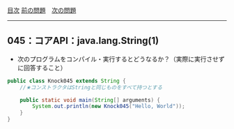 [目次](../toc.md)
[前の問題](../044/README.md)　[次の問題](../046/README.md)


***
## 045：コアAPI：java.lang.String(1)
* 次のプログラムをコンパイル・実行するとどうなるか？（実際に実行させずに回答すること）

```java
public class Knock045 extends String {
    //★コンストラクタはStringと同じものをすべて持つとする

    public static void main(String[] arguments) {
        System.out.println(new Knock045("Hello, World"));
    }
}
```

